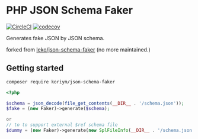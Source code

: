 
# PHP JSON Schema Faker
[![CircleCI](https://circleci.com/gh/Leko/php-json-schema-faker.svg?style=svg)](https://circleci.com/gh/Leko/php-json-schema-faker)
[![codecov](https://codecov.io/gh/Leko/php-json-schema-faker/branch/master/graph/badge.svg)](https://codecov.io/gh/Leko/php-json-schema-faker)

Generates fake JSON by JSON schema.

forked from [leko/json-schema-faker](https://github.com/Leko/php-json-schema-faker) (no more maintained.)

## Getting started

```bash
composer require koriym/json-schema-faker
```

```php
<?php

$schema = json_decode(file_get_contents(__DIR__ . '/schema.json'));
$fake = (new Faker)->generate($schema);

or 
// to to support external $ref schema file
$dummy = (new Faker)->generate(new SplFileInfo(__DIR__ . '/schema.json'));
